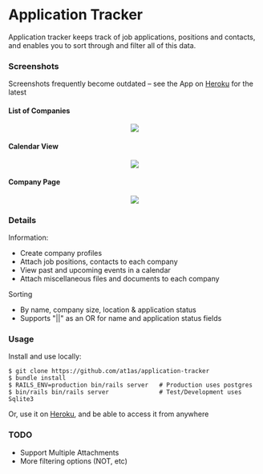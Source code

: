 # Application Tracker

Application tracker keeps track of job applications, positions and contacts, and enables you to sort through and filter all of this data. 


### Screenshots

Screenshots frequently become outdated – see the App on [Heroku](https://application-tracker.herokuapp.com) for the latest

#### List of Companies
<p align="center">
  <img src="http://at1as.github.io/github_repo_assets/application-tracker2.jpg" style="max-width:700px"/>
</p>

#### Calendar View
<p align="center">
  <img src="http://at1as.github.io/github_repo_assets/application-tracker3.jpg" style="max-width:700px"/>
</p>

#### Company Page
<p align="center">
  <img src="http://at1as.github.io/github_repo_assets/application-tracker1.jpg"/>
</p>


### Details


Information:

* Create company profiles
* Attach job positions, contacts to each company
* View past and upcoming events in a calendar
* Attach miscellaneous files and documents to each company

Sorting

* By name, company size, location & application status
* Supports "||" as an OR for name and application status fields


### Usage

Install and use locally:

```
$ git clone https://github.com/at1as/application-tracker
$ bundle install
$ RAILS_ENV=production bin/rails server   # Production uses postgres
$ bin/rails bin/rails server              # Test/Development uses Sqlite3
```

Or, use it on [Heroku](https://application-tracker.herokuapp.com/), and be able to access it from anywhere


### TODO

* Support Multiple Attachments
* More filtering options (NOT, etc)
